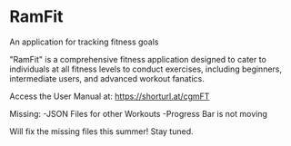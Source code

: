 # RamFit
An application for tracking fitness goals

"RamFit" is a comprehensive fitness application designed to cater to individuals at all fitness levels to conduct exercises, including beginners, intermediate users, and advanced workout fanatics.

Access the User Manual at: https://shorturl.at/cgmFT

Missing:
    -JSON Files for other Workouts
    -Progress Bar is not moving

Will fix the missing files this summer! Stay tuned.
